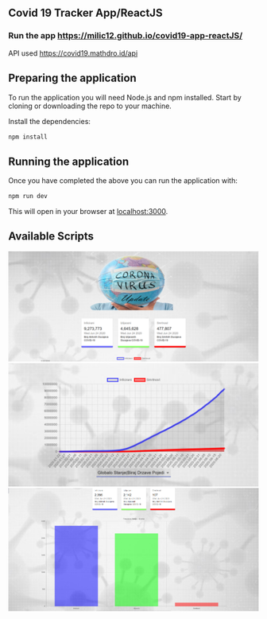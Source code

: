 ## Covid 19 Tracker App/ReactJS
### Run the app https://milic12.github.io/covid19-app-reactJS/
API used https://covid19.mathdro.id/api

## Preparing the application

To run the application you will need Node.js and npm installed. Start by cloning or downloading the repo to your machine.


Install the dependencies:

```bash
npm install
```


## Running the application

Once you have completed the above you can run the application with:

```bash
npm run dev
```

This will open in your browser at [localhost:3000](http://localhost:3000).


## Available Scripts
<img src="/images/slika1.png" alt="covid1"/>
<img src="/images/slika2.png" alt="Tcovid2"/>
<img src="/images/slika3.png" alt="covid3"/>

